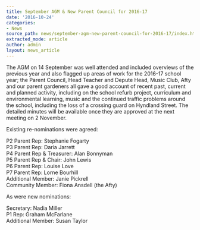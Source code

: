 ```yaml
---
title: September AGM & New Parent Council for 2016-17
date: '2016-10-24'
categories:
- News
source_path: news/september-agm-new-parent-council-for-2016-17/index.html
extracted_mode: article
author: admin
layout: news_article
---
```

The AGM on 14 September was well attended and included overviews of the previous year and also flagged up areas of work for the 2016-17 school year; the Parent Council, Head Teacher and Depute Head, Music Club, Afty and our parent gardeners all gave a good account of recent past, current and planned activity, including on the school refurb project, curriculum and environmental learning, music and the continued traffic problems around the school, including the loss of a crossing guard on Hyndland Street. The detailed minutes will be available once they are approved at the next meeting on 2 November.

Existing re-nominations were agreed:

P2 Parent Rep: Stephanie Fogarty  
P3 Parent Rep: Daria Jarrett  
P4 Parent Rep & Treasurer: Alan Bonnyman  
P5 Parent Rep & Chair: John Lewis  
P6 Parent Rep: Louise Love  
P7 Parent Rep: Lorne Bourhill  
Additional Member: Janie Pickrell  
Community Member: Fiona Ansdell (the Afty)

As were new nominations:

Secretary: Nadia Miller  
P1 Rep: Graham McFarlane  
Additional Member: Susan Taylor
